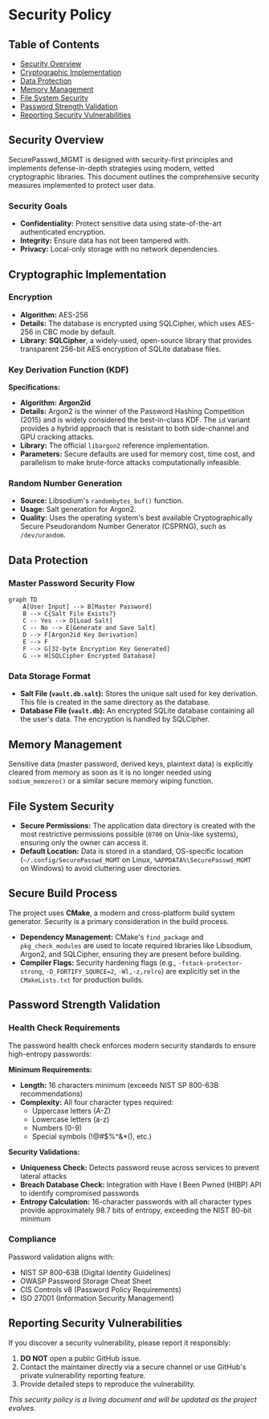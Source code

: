 # Security Policy

## Table of Contents
- [Security Overview](#security-overview)
- [Cryptographic Implementation](#cryptographic-implementation)
- [Data Protection](#data-protection)
- [Memory Management](#memory-management)
- [File System Security](#file-system-security)
- [Password Strength Validation](#password-strength-validation)
- [Reporting Security Vulnerabilities](#reporting-security-vulnerabilities)

## Security Overview

SecurePasswd_MGMT is designed with security-first principles and implements defense-in-depth strategies using modern, vetted cryptographic libraries. This document outlines the comprehensive security measures implemented to protect user data.

### Security Goals
- **Confidentiality:** Protect sensitive data using state-of-the-art authenticated encryption.
- **Integrity:** Ensure data has not been tampered with.
- **Privacy:** Local-only storage with no network dependencies.

## Cryptographic Implementation

### Encryption
- **Algorithm:** AES-256
- **Details:** The database is encrypted using SQLCipher, which uses AES-256 in CBC mode by default.
- **Library:** **SQLCipher**, a widely-used, open-source library that provides transparent 256-bit AES encryption of SQLite database files.

### Key Derivation Function (KDF)
**Specifications:**
- **Algorithm:** **Argon2id**
- **Details:** Argon2 is the winner of the Password Hashing Competition (2015) and is widely considered the best-in-class KDF. The `id` variant provides a hybrid approach that is resistant to both side-channel and GPU cracking attacks.
- **Library:** The official `libargon2` reference implementation.
- **Parameters:** Secure defaults are used for memory cost, time cost, and parallelism to make brute-force attacks computationally infeasible.

### Random Number Generation
- **Source:** Libsodium's `randombytes_buf()` function.
- **Usage:** Salt generation for Argon2.
- **Quality:** Uses the operating system's best available Cryptographically Secure Pseudorandom Number Generator (CSPRNG), such as `/dev/urandom`.

## Data Protection

### Master Password Security Flow

```mermaid
graph TD
    A[User Input] --> B[Master Password]
    B --> C{Salt File Exists?}
    C -- Yes --> D[Load Salt]
    C -- No --> E[Generate and Save Salt]
    D --> F[Argon2id Key Derivation]
    E --> F
    F --> G[32-byte Encryption Key Generated]
    G --> H[SQLCipher Encrypted Database]
```

### Data Storage Format
- **Salt File (`vault.db.salt`):** Stores the unique salt used for key derivation. This file is created in the same directory as the database.
- **Database File (`vault.db`):** An encrypted SQLite database containing all the user's data. The encryption is handled by SQLCipher.

## Memory Management

Sensitive data (master password, derived keys, plaintext data) is explicitly cleared from memory as soon as it is no longer needed using `sodium_memzero()` or a similar secure memory wiping function.

## File System Security

- **Secure Permissions:** The application data directory is created with the most restrictive permissions possible (`0700` on Unix-like systems), ensuring only the owner can access it.
- **Default Location:** Data is stored in a standard, OS-specific location (`~/.config/SecurePasswd_MGMT` on Linux, `%APPDATA%\SecurePasswd_MGMT` on Windows) to avoid cluttering user directories.

## Secure Build Process

The project uses **CMake**, a modern and cross-platform build system generator. Security is a primary consideration in the build process.

- **Dependency Management:** CMake's `find_package` and `pkg_check_modules` are used to locate required libraries like Libsodium, Argon2, and SQLCipher, ensuring they are present before building.
- **Compiler Flags:** Security hardening flags (e.g., `-fstack-protector-strong`, `-D_FORTIFY_SOURCE=2`, `-Wl,-z,relro`) are explicitly set in the `CMakeLists.txt` for production builds.

## Password Strength Validation

### Health Check Requirements

The password health check enforces modern security standards to ensure high-entropy passwords:

**Minimum Requirements:**
- **Length:** 16 characters minimum (exceeds NIST SP 800-63B recommendations)
- **Complexity:** All four character types required:
  - Uppercase letters (A-Z)
  - Lowercase letters (a-z)
  - Numbers (0-9)
  - Special symbols (!@#$%^&*(), etc.)

**Security Validations:**
- **Uniqueness Check:** Detects password reuse across services to prevent lateral attacks
- **Breach Database Check:** Integration with Have I Been Pwned (HIBP) API to identify compromised passwords
- **Entropy Calculation:** 16-character passwords with all character types provide approximately 98.7 bits of entropy, exceeding the NIST 80-bit minimum

### Compliance

Password validation aligns with:
- NIST SP 800-63B (Digital Identity Guidelines)
- OWASP Password Storage Cheat Sheet
- CIS Controls v8 (Password Policy Requirements)
- ISO 27001 (Information Security Management)

## Reporting Security Vulnerabilities

If you discover a security vulnerability, please report it responsibly:

1.  **DO NOT** open a public GitHub issue.
2.  Contact the maintainer directly via a secure channel or use GitHub's private vulnerability reporting feature.
3.  Provide detailed steps to reproduce the vulnerability.

*This security policy is a living document and will be updated as the project evolves.*
